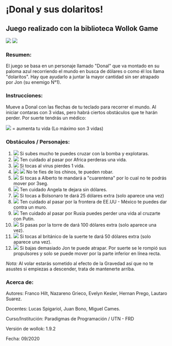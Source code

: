 # ¡Donal y sus dolaritos! 

## Juego realizado con la biblioteca Wollok Game
![](https://i.ibb.co/6y240L7/presentacion.jpg) ![](https://i.ibb.co/L1HbFjw/mapa-1.png)
### Resumen: 
El juego se basa en un personaje llamado "Donal" que va montado en su paloma azul recorriendo el mundo en busca de dólares o como él los llama "dolaritos". Hay que ayudarlo a juntar la mayor cantidad sin ser atrapado por Jon (su enemigo N°1).


### Instrucciones: 
Mueve a Donal con las flechas de tu teclado para recorrer el mundo.
Al iniciar contaras con 3 vidas, pero habrá ciertos obstáculos que te harán perder. Por suerte tendrás un médico:

![](https://i.ibb.co/CKvLJmh/doctor.png) = aumenta tu vida (Lo máximo son 3 vidas)

### Obstáculos / Personajes:
  1) ![](https://i.ibb.co/dJ5KcLQ/bomba1.png)
  Si subes mucho te puedes cruzar con la bomba y explotaras.
  2) ![](https://i.ibb.co/r49HMV6/africanos-Que-Bailan1.png)
  Ten cuidado al pasar por Africa perderas una vida.
  3) ![](https://i.ibb.co/QPQ0wbH/coronavirus.png)
  Si tocas al virus pierdes 1 vida.
  4) ![](https://i.ibb.co/12k28XF/chino2.png) ![](https://i.ibb.co/x2HGzX3/coreano.png)
  No te fies de los chinos, te pueden robar.
  5) ![](https://i.ibb.co/WB9FcV5/alberto.png)
  Si tocas a Alberto te mandará a "cuarentena" por lo cual no te podrás mover por 3seg.
  6) ![](https://i.ibb.co/ScyW6ct/angela-Merkel.png)
  Ten cuidado Angela te dejara sin dólares.
  7) ![](https://i.ibb.co/YkKjRKx/bolsonaro.png)
  Si tocas a Bolsonaro te dará 25 dólares extra (solo aparece una vez)
  8) ![](https://i.ibb.co/n6DNQXN/muro-EEUUy-MEX.png)
  Ten cuidado al pasar por la frontera de EE.UU - México te puedes dar contra un muro.
  9) ![](https://i.ibb.co/m66pWNQ/putin.png)
  Ten cuidado al pasar por Rusia puedes perder una vida al cruzarte con Putin.
  10) ![](https://i.ibb.co/CmCYZ6s/torre-trump.png)
  Si pasas por la torre de dará 100 dólares extra (solo aparece una vez).
  11) ![](https://i.ibb.co/M593vVx/britanico.png)
  Si tocas al británico de la suerte te dará 50 dólares extra (solo aparece una vez).
  12) ![](https://i.ibb.co/hVvkRGm/jon.png)
  Si bajas demasiado Jon te puede atrapar. Por suerte se le rompió sus propulsores y solo se puede mover por la parte inferior en línea recta.
 
 *Nota:* Al volar estarás sometido al efecto de la Gravedad así que no te asustes si empiezas a descender, trata de mantenerte arriba.


### Acerca de:

Autores: Franco Hilt, Nazareno Grieco, Evelyn Kesler, Hernan Prego, Lautaro Suarez.

Docentes: Lucas Spigariol, Juan Bono, Miguel Cames.

Curso/Institución: Paradigmas de Programación / UTN - FRD

Versión de wollok: 1.9.2

Fecha: 09/2020




 
